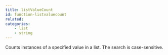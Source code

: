 ```yaml
---
title: listValueCount
id: function-listvaluecount
related:
categories:
    - list
    - string
---
```


Counts instances of a specified value in a list. The search is
        case-sensitive.